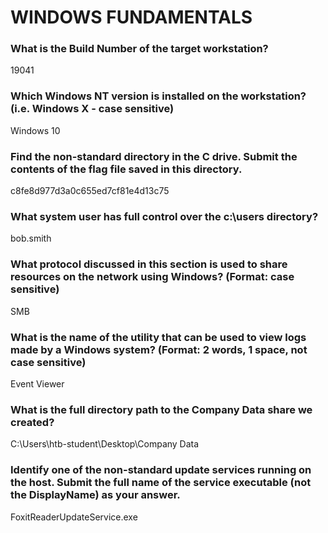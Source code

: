 # WINDOWS FUNDAMENTALS

### What is the Build Number of the target workstation?

19041

### Which Windows NT version is installed on the workstation? (i.e. Windows X - case sensitive)

Windows 10

### Find the non-standard directory in the C drive. Submit the contents of the flag file saved in this directory.

c8fe8d977d3a0c655ed7cf81e4d13c75

### What system user has full control over the c:\users directory?

bob.smith

### What protocol discussed in this section is used to share resources on the network using Windows? (Format: case sensitive) 

SMB

### What is the name of the utility that can be used to view logs made by a Windows system? (Format: 2 words, 1 space, not case sensitive)

Event Viewer

### What is the full directory path to the Company Data share we created?  

C:\Users\htb-student\Desktop\Company Data

### Identify one of the non-standard update services running on the host. Submit the full name of the service executable (not the DisplayName) as your answer.  

FoxitReaderUpdateService.exe

### 



###   



###   



###   



###   



###   



###   



###   



###   



###   



###  








































































































